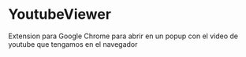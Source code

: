 YoutubeViewer
=============

Extension para Google Chrome para abrir en un popup con el video de youtube que tengamos en el navegador
